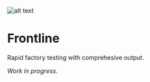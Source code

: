 ![alt text](img/logo_bg.png)

# Frontline
Rapid factory testing with comprehesive output.

*Work in progress.*